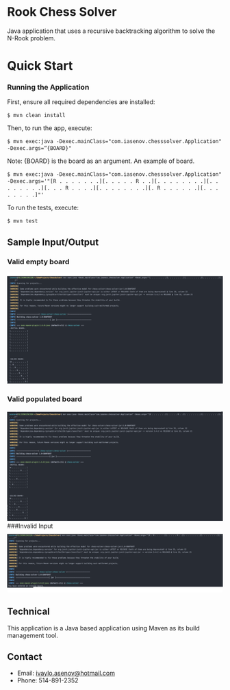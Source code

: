 # Rook Chess Solver

Java application that uses a recursive backtracking algorithm to solve the N-Rook problem.

# Quick Start

### Running the Application
 
 First, ensure all required dependencies are installed:
 
 ```
 $ mvn clean install
 ```
 
 Then, to run the app, execute:
 
 ```
 $ mvn exec:java -Dexec.mainClass="com.iasenov.chesssolver.Application" -Dexec.args=“{BOARD}"
 ```
 Note: {BOARD} is the board as an argument. An example of board.
   ```
$ mvn exec:java -Dexec.mainClass="com.iasenov.chesssolver.Application" -Dexec.args='"[R . . . . . . .][. . . . . R . .][. . . . . . . .][. . . . . . . .][. . . R . . . .][. . . . . . . .][. R . . . . . .][. . . . . . . .]"'
 ```
To run the tests, execute: 
 ```
 $ mvn test
 ```
 
## Sample Input/Output 
### Valid empty board
![alt text](public/resources/happyOutput_1.png)
### Valid populated board
![alt text](public/resources/happyOutput_2.png) 
###Invalid Input
![alt text](public/resources/sadOutput_1.png) 
 
 
## Technical 

This application is a Java based application using Maven as its build management tool.

## Contact
 * Email: ivaylo.asenov@hotmail.com
 * Phone: 514-891-2352
 

